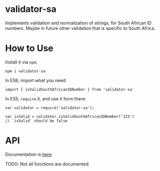 # validator-sa

Implements validation and normalization of strings, for South African ID
numbers. Maybe in future other validation that is specific to South Africa.

# How to Use

Install it via `npm`:

```
npm i validator-sa
```

In ES6, import what you need:

```
import { isValidSouthAfricanIDNumber } from 'validator-sa'
```

In ES5, `require` it, and use it form there:

```
var validator = require('validator-sa');

var isValid = validator.isValidSouthAfricanIDNumber('123')
// `isValid` should be false
```

# API

Documentation is [here](./api.md).

TODO: Not all functions are documented.
